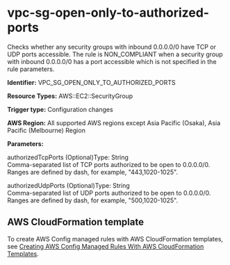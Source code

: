 # vpc\-sg\-open\-only\-to\-authorized\-ports<a name="vpc-sg-open-only-to-authorized-ports"></a>

Checks whether any security groups with inbound 0\.0\.0\.0/0 have TCP or UDP ports accessible\. The rule is NON\_COMPLIANT when a security group with inbound 0\.0\.0\.0/0 has a port accessible which is not specified in the rule parameters\. 

**Identifier:** VPC\_SG\_OPEN\_ONLY\_TO\_AUTHORIZED\_PORTS

**Resource Types:** AWS::EC2::SecurityGroup

**Trigger type:** Configuration changes

**AWS Region:** All supported AWS regions except Asia Pacific \(Osaka\), Asia Pacific \(Melbourne\) Region

**Parameters:**

authorizedTcpPorts \(Optional\)Type: String  
 Comma\-separated list of TCP ports authorized to be open to 0\.0\.0\.0/0\. Ranges are defined by dash, for example, "443,1020\-1025"\.

authorizedUdpPorts \(Optional\)Type: String  
 Comma\-separated list of UDP ports authorized to be open to 0\.0\.0\.0/0\. Ranges are defined by dash, for example, "500,1020\-1025"\.

## AWS CloudFormation template<a name="w2aac12c33c15b9d611c17"></a>

To create AWS Config managed rules with AWS CloudFormation templates, see [Creating AWS Config Managed Rules With AWS CloudFormation Templates](aws-config-managed-rules-cloudformation-templates.md)\.